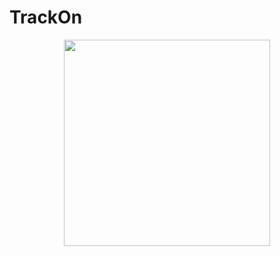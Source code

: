 # TrackOn 


<p align="center">


<img align="center" src="https://github.com/rjsaurav13/TrackOn/blob/99b77ff13f54a7731507cb7f4f97d9d55e0092da/TrackON/app/src/main/res/drawable/splash.gif" width="330">
</p>

